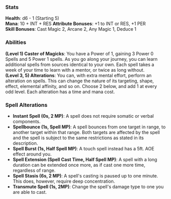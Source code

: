 ### Stats
**Health**: d6 - 1 (Starting 5)  
**Mana**: 10 + INT + RES
**Attribute Bonuses**: +1 to INT or RES, +1 PER  
**Skill Bonuses**: Cast Magic 2, Arcane 2, Any Magic 1, Deduce 1  

### Abilities
**(Level 1) Caster of Magicks**: You have a Power of 1, gaining 3 Power 0 Spells and 5 Power 1 spells. As you go along your journey, you can learn additional spells from sources identical to your own. Each spell takes a week of your time to learn with a mentor, or twice as long without.  
**(Level 3, 5) Alterations**: You can, with extra mental effort, perform an alteration on spells. This can change the nature of its targeting, shape, effect, elemental affinity, and so on. Choose 2 below, and add 1 at every odd level. Each alteration has a time and mana cost.  

### Spell Alterations
- **Instant Spell (0s, 2 MP)**: A spell does not require somatic or verbal components.
- **Spellbounce (1s, Spell MP)**: A spell bounces from one target in range, to another target within that range. Both targets are affected by the spell and the spell is subject to the same restrictions as stated in its description.
- **Spell Burst (1s, Half Spell MP)**: A touch spell instead has a 5ft. AOE effect around you.
- **Spell Extension (Spell Cast Time, Half Spell MP)**: A spell with a long duration can be extended once more, as if cast one more time, regardless of range.
- **Spell Stasis (6s, 2 MP)**: A spell's casting is paused up to one minute. This does, however, require deep concentration.
- **Transmute Spell (1s, 2MP)**: Change the spell's damage type to one you are able to cast.